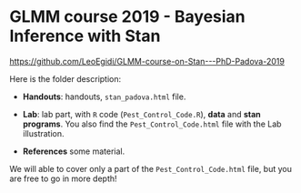 # GLMM course 2019 - Bayesian Inference with Stan

https://github.com/LeoEgidi/GLMM-course-on-Stan---PhD-Padova-2019

Here is the folder description:

- **Handouts**: handouts, `stan_padova.html` file.

- **Lab**: lab part, with `R` code (`Pest_Control_Code.R`), **data** and **stan programs**. You also find the `Pest_Control_Code.html` file with the Lab illustration.

- **References** some material.

We will able to cover only a part of the `Pest_Control_Code.html` file, but you are free to go in more depth!
